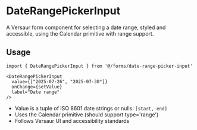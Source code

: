 # DateRangePickerInput

A Versaur form component for selecting a date range, styled and accessible, using the Calendar primitive with range support.

## Usage

```tsx
import { DateRangePickerInput } from '@/forms/date-range-picker-input'

<DateRangePickerInput
  value={["2025-07-26", "2025-07-30"]}
  onChange={setValue}
  label="Date range"
/>
```

- Value is a tuple of ISO 8601 date strings or nulls: `[start, end]`
- Uses the Calendar primitive (should support type='range')
- Follows Versaur UI and accessibility standards
